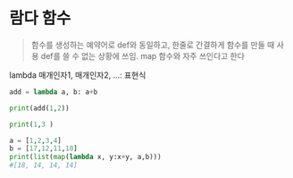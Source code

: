 # 람다 함수

> 함수를 생성하는 예약어로 def와 동일하고, 한줄로 간결하게 함수를 만들 때 사용
> def를 쓸 수 없는 상황에 쓰임. map 함수와 자주 쓰인다고 한다

lambda 매개인자1, 매개인자2, ...: 표현식

```python
add = lambda a, b: a+b

print(add(1,2))

print(1,3 )
```

```python
a = [1,2,3,4]
b = [17,12,11,10]
print(list(map(lambda x, y:x+y, a,b)))
#[18, 14, 14, 14]
```
